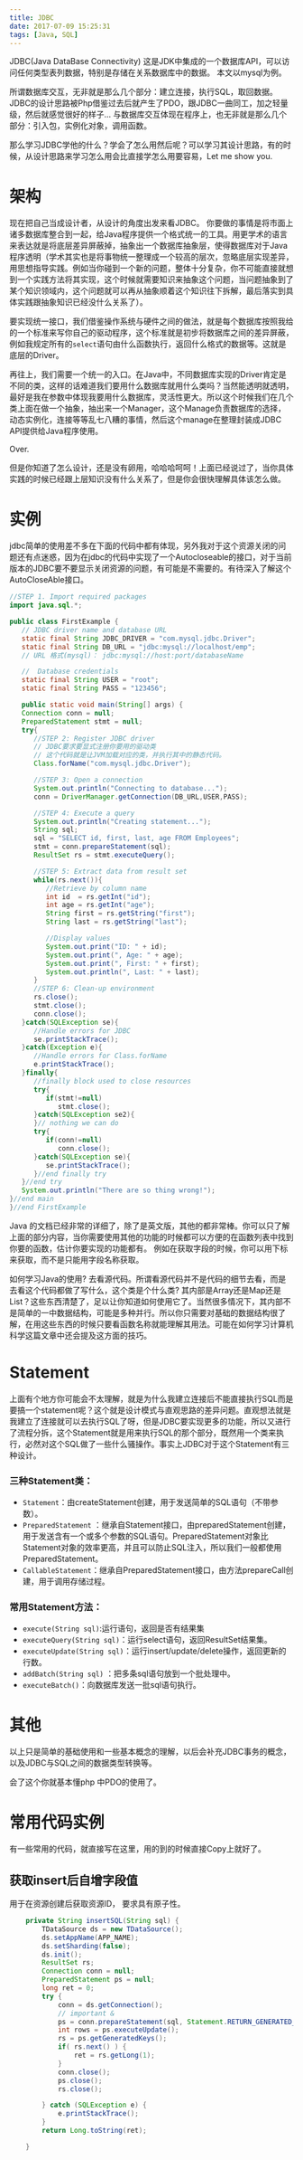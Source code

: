 ```yaml
---
title: JDBC
date: 2017-07-09 15:25:31
tags: [Java, SQL]
---
```


JDBC(Java DataBase Connectivity) 这是JDK中集成的一个数据库API，可以访问任何类型表列数据，特别是存储在关系数据库中的数据。
本文以mysql为例。

所谓数据库交互，无非就是那么几个部分：建立连接，执行SQL，取回数据。JDBC的设计思路被Php借鉴过去后就产生了PDO，跟JDBC一曲同工，加之轻量级，然后就感觉很好的样子...
与数据库交互体现在程序上，也无非就是那么几个部分：引入包，实例化对象，调用函数。

那么学习JDBC学他的什么？学会了怎么用然后呢？可以学习其设计思路，有的时候，从设计思路来学习怎么用会比直接学怎么用要容易，Let me show you.

# 架构
现在把自己当成设计者，从设计的角度出发来看JDBC。
你要做的事情是将市面上诸多数据库整合到一起，给Java程序提供一个格式统一的工具。用更学术的语言来表达就是将底层差异屏蔽掉，抽象出一个数据库抽象层，使得数据库对于Java程序透明（学术其实也是将事物统一整理成一个较高的层次，忽略底层实现差异，用思想指导实践。例如当你碰到一个新的问题，整体十分复杂，你不可能直接就想到一个实践方法将其实现，这个时候就需要知识来抽象这个问题，当问题抽象到了某个知识领域内，这个问题就可以再从抽象顺着这个知识往下拆解，最后落实到具体实践跟抽象知识已经没什么关系了）。

要实现统一接口，我们借鉴操作系统与硬件之间的做法，就是每个数据库按照我给的一个标准来写你自己的驱动程序，这个标准就是初步将数据库之间的差异屏蔽，例如我规定所有的`select`语句由什么函数执行，返回什么格式的数据等。这就是底层的Driver。

再往上，我们需要一个统一的入口。在Java中，不同数据库实现的Driver肯定是不同的类，这样的话难道我们要用什么数据库就用什么类吗？当然能透明就透明，最好是我在参数中体现我要用什么数据库，灵活性更大。所以这个时候我们在几个类上面在做一个抽象，抽出来一个Manager，这个Manage负责数据库的选择，动态实例化，连接等等乱七八糟的事情，然后这个manage在整理封装成JDBC API提供给Java程序使用。

Over.

但是你知道了怎么设计，还是没有卵用，哈哈哈呵呵！上面已经说过了，当你具体实践的时候已经跟上层知识没有什么关系了，但是你会很快理解具体该怎么做。
# 实例
jdbc简单的使用差不多在下面的代码中都有体现，另外我对于这个资源关闭的问题还有点迷惑，因为在jdbc的代码中实现了一个Autocloseable的接口，对于当前版本的JDBC要不要显示关闭资源的问题，有可能是不需要的。有待深入了解这个AutoCloseAble接口。

```java
//STEP 1. Import required packages
import java.sql.*;

public class FirstExample {
   // JDBC driver name and database URL
   static final String JDBC_DRIVER = "com.mysql.jdbc.Driver";  
   static final String DB_URL = "jdbc:mysql://localhost/emp";
   // URL 格式(mysql)： jdbc:mysql://host:port/databaseName

   //  Database credentials
   static final String USER = "root";
   static final String PASS = "123456";

   public static void main(String[] args) {
   Connection conn = null;
   PreparedStatement stmt = null;
   try{
      //STEP 2: Register JDBC driver
      // JDBC要求要显式注册你要用的驱动类
      // 这个代码就是让JVM加载对应的类，并执行其中的静态代码。
      Class.forName("com.mysql.jdbc.Driver");

      //STEP 3: Open a connection
      System.out.println("Connecting to database...");
      conn = DriverManager.getConnection(DB_URL,USER,PASS);

      //STEP 4: Execute a query
      System.out.println("Creating statement...");
      String sql;
      sql = "SELECT id, first, last, age FROM Employees";
      stmt = conn.prepareStatement(sql);
      ResultSet rs = stmt.executeQuery();

      //STEP 5: Extract data from result set
      while(rs.next()){
         //Retrieve by column name
         int id  = rs.getInt("id");
         int age = rs.getInt("age");
         String first = rs.getString("first");
         String last = rs.getString("last");

         //Display values
         System.out.print("ID: " + id);
         System.out.print(", Age: " + age);
         System.out.print(", First: " + first);
         System.out.println(", Last: " + last);
      }
      //STEP 6: Clean-up environment
      rs.close();
      stmt.close();
      conn.close();
   }catch(SQLException se){
      //Handle errors for JDBC
      se.printStackTrace();
   }catch(Exception e){
      //Handle errors for Class.forName
      e.printStackTrace();
   }finally{
      //finally block used to close resources
      try{
         if(stmt!=null)
            stmt.close();
      }catch(SQLException se2){
      }// nothing we can do
      try{
         if(conn!=null)
            conn.close();
      }catch(SQLException se){
         se.printStackTrace();
      }//end finally try
   }//end try
   System.out.println("There are so thing wrong!");
}//end main
}//end FirstExample
```

Java 的文档已经非常的详细了，除了是英文版，其他的都非常棒。你可以只了解上面的部分内容，当你需要使用其他的功能的时候都可以方便的在函数列表中找到你要的函数，估计你要实现的功能都有。
例如在获取字段的时候，你可以用下标来获取，而不是只能用字段名称获取。

如何学习Java的使用? 去看源代码。所谓看源代码并不是代码的细节去看，而是去看这个代码都做了写什么，这个类是个什么类? 其内部是Array还是Map还是List？这些东西清楚了，足以让你知道如何使用它了。当然很多情况下，其内部不是简单的一中数据结构，可能是多种并行。所以你只需要对基础的数据结构很了解，在用这些东西的时候只要看函数名称就能理解其用法。可能在如何学习计算机科学这篇文章中还会提及这方面的技巧。

# Statement
上面有个地方你可能会不太理解，就是为什么我建立连接后不能直接执行SQL而是要搞一个statement呢？这个就是设计模式与直观思路的差异问题。直观想法就是我建立了连接就可以去执行SQL了呀，但是JDBC要实现更多的功能，所以又进行了流程分拆，这个Statement就是用来执行SQL的那个部分，既然用一个类来执行，必然对这个SQL做了一些什么骚操作。事实上JDBC对于这个Statement有三种设计。

### 三种Statement类：

- `Statement`：由createStatement创建，用于发送简单的SQL语句（不带参数）。
- `PreparedStatement` ：继承自Statement接口，由preparedStatement创建，用于发送含有一个或多个参数的SQL语句。PreparedStatement对象比Statement对象的效率更高，并且可以防止SQL注入，所以我们一般都使用PreparedStatement。
- `CallableStatement`：继承自PreparedStatement接口，由方法prepareCall创建，用于调用存储过程。

### 常用Statement方法：

- `execute(String sql)`:运行语句，返回是否有结果集
- `executeQuery(String sql)`：运行select语句，返回ResultSet结果集。
- `executeUpdate(String sql)`：运行insert/update/delete操作，返回更新的行数。
- `addBatch(String sql)` ：把多条sql语句放到一个批处理中。
- `executeBatch()`：向数据库发送一批sql语句执行。

# 其他

以上只是简单的基础使用和一些基本概念的理解，以后会补充JDBC事务的概念，以及JDBC与SQL之间的数据类型转换等。

会了这个你就基本懂php 中PDO的使用了。

# 常用代码实例
有一些常用的代码，就直接写在这里，用的到的时候直接Copy上就好了。

## 获取insert后自增字段值
用于在资源创建后获取资源ID， 要求具有原子性。
```java
    private String insertSQL(String sql) {
        TDataSource ds = new TDataSource();
        ds.setAppName(APP_NAME);
        ds.setSharding(false);
        ds.init();
        ResultSet rs;
        Connection conn = null;
        PreparedStatement ps = null;
        long ret = 0;
        try {
            conn = ds.getConnection();
            // important & 
            ps = conn.prepareStatement(sql, Statement.RETURN_GENERATED_KEYS);
            int rows = ps.executeUpdate();
            rs = ps.getGeneratedKeys();
            if( rs.next() ) {
                ret = rs.getLong(1);
            }
            conn.close();
            ps.close();
            rs.close();

        } catch (SQLException e) {
            e.printStackTrace();
        }
        return Long.toString(ret);

    }
```
